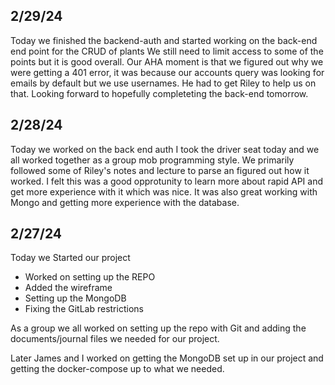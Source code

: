 
## 2/29/24
Today we finished the backend-auth
and started working on the back-end end point for the CRUD of plants
We still need to limit access to some of the points but it is good overall.
Our AHA moment is that we figured out why we were getting a 401 error, it was because our accounts query was looking for emails by default but we use usernames. He had to get Riley to help us on that.
Looking forward to hopefully completeting the back-end tomorrow. 

## 2/28/24
Today we worked on the back end auth
I took the driver seat today and we all worked together as a group mob programming style.
We primarily followed some of Riley's notes and lecture to parse an figured out how it worked.
I felt this was a good opprotunity to learn more about rapid API and get more experience with it
which was nice. It was also great working with Mongo and getting more experience with the database.


## 2/27/24
Today we Started our project
* Worked on setting up the REPO
* Added the wireframe
* Setting up the MongoDB
* Fixing the GitLab restrictions

As a group we all worked on setting up the repo with Git and adding the
documents/journal files we needed for our project.

Later James and I worked on getting the MongoDB set up in our project and
getting the docker-compose up to what we needed.
